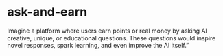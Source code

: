 # ask-and-earn
Imagine a platform where users earn points or real money by asking AI creative, unique, or educational questions. These questions would inspire novel responses, spark learning, and even improve the AI itself.”
